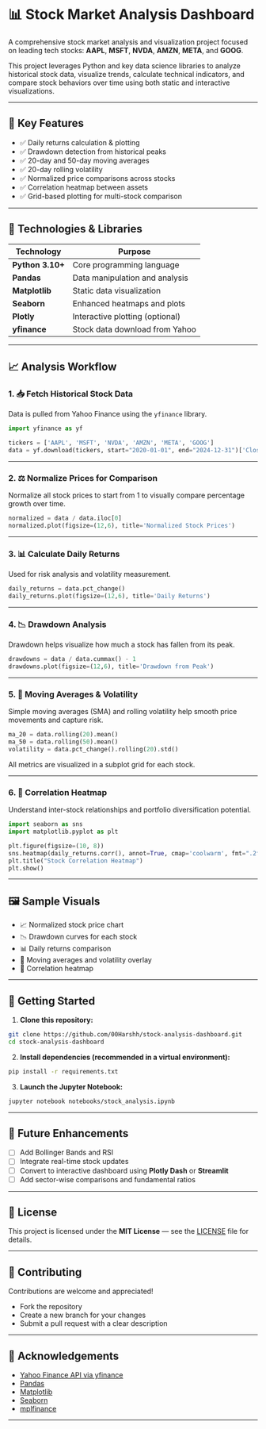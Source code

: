 
# 📊 Stock Market Analysis Dashboard

A comprehensive stock market analysis and visualization project focused on leading tech stocks: **AAPL**, **MSFT**, **NVDA**, **AMZN**, **META**, and **GOOG**.

This project leverages Python and key data science libraries to analyze historical stock data, visualize trends, calculate technical indicators, and compare stock behaviors over time using both static and interactive visualizations.

---

## 🚀 Key Features

* ✅ Daily returns calculation & plotting
* ✅ Drawdown detection from historical peaks
* ✅ 20-day and 50-day moving averages
* ✅ 20-day rolling volatility
* ✅ Normalized price comparisons across stocks
* ✅ Correlation heatmap between assets
* ✅ Grid-based plotting for multi-stock comparison

---

## 🧪 Technologies & Libraries

| Technology       | Purpose                         |
| ---------------- | ------------------------------- |
| **Python 3.10+** | Core programming language       |
| **Pandas**       | Data manipulation and analysis  |
| **Matplotlib**   | Static data visualization       |
| **Seaborn**      | Enhanced heatmaps and plots     |
| **Plotly**       | Interactive plotting (optional) |
| **yfinance**     | Stock data download from Yahoo  |


---

## 📈 Analysis Workflow

### 1. 📥 Fetch Historical Stock Data

Data is pulled from Yahoo Finance using the `yfinance` library.

```python
import yfinance as yf

tickers = ['AAPL', 'MSFT', 'NVDA', 'AMZN', 'META', 'GOOG']
data = yf.download(tickers, start="2020-01-01", end="2024-12-31")['Close']
```

---

### 2. ⚖️ Normalize Prices for Comparison

Normalize all stock prices to start from 1 to visually compare percentage growth over time.

```python
normalized = data / data.iloc[0]
normalized.plot(figsize=(12,6), title='Normalized Stock Prices')
```

---

### 3. 📊 Calculate Daily Returns

Used for risk analysis and volatility measurement.

```python
daily_returns = data.pct_change()
daily_returns.plot(figsize=(12,6), title='Daily Returns')
```

---

### 4. 📉 Drawdown Analysis

Drawdown helps visualize how much a stock has fallen from its peak.

```python
drawdowns = data / data.cummax() - 1
drawdowns.plot(figsize=(12,6), title='Drawdown from Peak')
```

---

### 5. 📏 Moving Averages & Volatility

Simple moving averages (SMA) and rolling volatility help smooth price movements and capture risk.

```python
ma_20 = data.rolling(20).mean()
ma_50 = data.rolling(50).mean()
volatility = data.pct_change().rolling(20).std()
```

All metrics are visualized in a subplot grid for each stock.


---

### 6. 🧠 Correlation Heatmap

Understand inter-stock relationships and portfolio diversification potential.

```python
import seaborn as sns
import matplotlib.pyplot as plt

plt.figure(figsize=(10, 8))
sns.heatmap(daily_returns.corr(), annot=True, cmap='coolwarm', fmt=".2f")
plt.title("Stock Correlation Heatmap")
plt.show()
```

---

## 🖼️ Sample Visuals

* 📈 Normalized stock price chart
* 📉 Drawdown curves for each stock
* 📊 Daily returns comparison
* 🧮 Moving averages and volatility overlay
* 📌 Correlation heatmap


---

## 📝 Getting Started

1. **Clone this repository:**

```bash
git clone https://github.com/00Harshh/stock-analysis-dashboard.git
cd stock-analysis-dashboard
```

2. **Install dependencies (recommended in a virtual environment):**

```bash
pip install -r requirements.txt
```

3. **Launch the Jupyter Notebook:**

```bash
jupyter notebook notebooks/stock_analysis.ipynb
```

---

## 📌 Future Enhancements

* [ ] Add Bollinger Bands and RSI
* [ ] Integrate real-time stock updates
* [ ] Convert to interactive dashboard using **Plotly Dash** or **Streamlit**
* [ ] Add sector-wise comparisons and fundamental ratios

---

## 📃 License

This project is licensed under the **MIT License** — see the [LICENSE](LICENSE) file for details.

---

## 🤝 Contributing

Contributions are welcome and appreciated!

* Fork the repository
* Create a new branch for your changes
* Submit a pull request with a clear description

---

## 🙌 Acknowledgements

* [Yahoo Finance API via yfinance](https://pypi.org/project/yfinance/)
* [Pandas](https://pandas.pydata.org/)
* [Matplotlib](https://matplotlib.org/)
* [Seaborn](https://seaborn.pydata.org/)
* [mplfinance](https://github.com/matplotlib/mplfinance)

---

